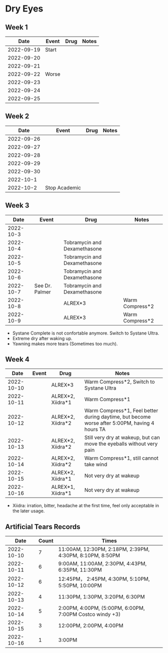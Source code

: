 # Dry Eyes

## Week 1

| Date | Event | Drug | Notes |
| ---- | ----- | ---- | ----- |
| 2022-09-19 | Start |  |  |
| 2022-09-20 |  |  |  |
| 2022-09-21 |  |  |  |
| 2022-09-22 | Worse |  |  |
| 2022-09-23 |  |  |  |
| 2022-09-24 |  |  |  |
| 2022-09-25 |  |  |  |

## Week 2

| Date | Event | Drug | Notes |
| ---- | ----- | ---- | ----- |
| 2022-09-26 |  |  |  |
| 2022-09-27 |  |  |  |
| 2022-09-28 |  |  |  |
| 2022-09-29 |  |  |  |
| 2022-09-30 |  |  |  |
| 2022-10-1 |  |  |  |
| 2022-10-2 | Stop Academic |  |  |

## Week 3

| Date | Event | Drug | Notes |
| ---- | ----- | ---- | ----- |
| 2022-10-3 |  |  |  |
| 2022-10-4 |  | Tobramycin and Dexamethasone |  |
| 2022-10-5 |  | Tobramycin and Dexamethasone |  |
| 2022-10-6 |  | Tobramycin and Dexamethasone |  |
| 2022-10-7 | See Dr. Palmer | Tobramycin and Dexamethasone |  |
| 2022-10-8 |  | ALREX\*3 | Warm Compress\*2 |
| 2022-10-9 |  | ALREX\*3 | Warm Compress\*2 |

- Systane Complete is not confortable anymore. Switch to Systane Ultra.
- Extreme dry after waking up.
- Yawning makes more tears (Sometimes too much).

## Week 4

| Date | Event | Drug | Notes |
| ---- | ----- | ---- | ----- |
| 2022-10-10 |  | ALREX\*3 | Warm Compress\*2, Switch to Systane Ultra |
| 2022-10-11 |  | ALREX\*2, Xiidra\*1 | Warm Compress\*1 |
| 2022-10-12 |  | ALREX\*2, Xiidra\*2 | Warm Compress\*1, Feel better during daytime, but become worse after 5:00PM, having 4 hours TA |
| 2022-10-13 |  | ALREX\*2, Xiidra\*2 | Still very dry at wakeup, but can move the eyeballs without very pain |
| 2022-10-14 |  | ALREX\*2, Xiidra\*2 | Warm Compress\*1, still cannot take wind |
| 2022-10-15 |  | ALREX\*2, Xiidra\*1 | Not very dry at wakeup |
| 2022-10-16 |  | ALREX\*1, Xiidra\*1 | Not very dry at wakeup |

- Xiidra: irration, bitter, headache at the first time, feel only acceptable in the later usage.

## Artificial Tears Records

| Date | Count | Times |
| ---- | ----- | ---- |
| 2022-10-10 | 7 | 11:00AM, 12:30PM, 2:18PM, 2:39PM, 4:30PM, 8:10PM, 8:50PM |
| 2022-10-11 | 6 | 9:00AM, 11:00AM, 2:30PM, 4:43PM, 6:35PM, 11:30PM |
| 2022-10-12 | 6 | 12:45PM， 2:45PM, 4:30PM, 5:10PM, 5:50PM, 10:00PM |
| 2022-10-13 | 4 | 11:30PM, 1:30PM, 3:20PM, 6:30PM |
| 2022-10-14 | 5 | 2:00PM, 4:00PM, (5:00PM, 6:00PM, 7:00PM Costco windy +3) |
| 2022-10-15 | 3 | 12:00PM, 2:00PM, 4:00PM |
| 2022-10-16 | 1 | 3:00PM |